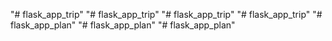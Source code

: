 "# flask_app_trip" 
"# flask_app_trip" 
"# flask_app_trip" 
"# flask_app_trip" 
"# flask_app_plan" 
"# flask_app_plan" 
"# flask_app_plan" 
